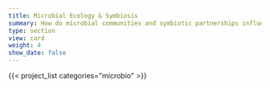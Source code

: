 ```yaml
---
title: Microbial Ecology & Symbiosis
summary: How do microbial communities and symbiotic partnerships influence moss biology and ecosystem function in drylands?
type: section
view: card
weight: 4
show_date: false
---
```

{{< project_list categories="microbio" >}}
